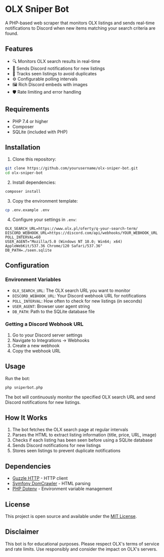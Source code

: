 # OLX Sniper Bot

A PHP-based web scraper that monitors OLX listings and sends real-time notifications to Discord when new items matching your search criteria are found.

## Features

- 🔍 Monitors OLX search results in real-time
- 📱 Sends Discord notifications for new listings
- 💾 Tracks seen listings to avoid duplicates
- ⚙️ Configurable polling intervals
- 🖼️ Rich Discord embeds with images
- 🛡️ Rate limiting and error handling

## Requirements

- PHP 7.4 or higher
- Composer
- SQLite (included with PHP)

## Installation

1. Clone this repository:
```bash
git clone https://github.com/yourusername/olx-sniper-bot.git
cd olx-sniper-bot
```

2. Install dependencies:
```bash
composer install
```

3. Copy the environment template:
```bash
cp .env.example .env
```

4. Configure your settings in `.env`:
```env
OLX_SEARCH_URL=https://www.olx.pl/oferty/q-your-search-term/
DISCORD_WEBHOOK_URL=https://discord.com/api/webhooks/YOUR_WEBHOOK_URL
POLL_INTERVAL=60
USER_AGENT="Mozilla/5.0 (Windows NT 10.0; Win64; x64) AppleWebKit/537.36 Chrome/120 Safari/537.36"
DB_PATH=./seen.sqlite
```

## Configuration

### Environment Variables

- `OLX_SEARCH_URL`: The OLX search URL you want to monitor
- `DISCORD_WEBHOOK_URL`: Your Discord webhook URL for notifications
- `POLL_INTERVAL`: How often to check for new listings (in seconds)
- `USER_AGENT`: Browser user agent string
- `DB_PATH`: Path to the SQLite database file

### Getting a Discord Webhook URL

1. Go to your Discord server settings
2. Navigate to Integrations → Webhooks
3. Create a new webhook
4. Copy the webhook URL

## Usage

Run the bot:
```bash
php sniperbot.php
```

The bot will continuously monitor the specified OLX search URL and send Discord notifications for new listings.

## How It Works

1. The bot fetches the OLX search page at regular intervals
2. Parses the HTML to extract listing information (title, price, URL, image)
3. Checks if each listing has been seen before using a SQLite database
4. Sends Discord notifications for new listings
5. Stores seen listings to prevent duplicate notifications

## Dependencies

- [Guzzle HTTP](https://github.com/guzzle/guzzle) - HTTP client
- [Symfony DomCrawler](https://github.com/symfony/dom-crawler) - HTML parsing
- [PHP Dotenv](https://github.com/vlucas/phpdotenv) - Environment variable management

## License

This project is open source and available under the [MIT License](LICENSE).

## Disclaimer

This bot is for educational purposes. Please respect OLX's terms of service and rate limits. Use responsibly and consider the impact on OLX's servers.
